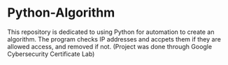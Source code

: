 # Python-Algorithm
This repository is dedicated to using Python for automation to create an algorithm.  The program checks IP addresses and accpets them if they are allowed access, and removed if not.  (Project was done through Google Cybersecurity Certificate Lab)
